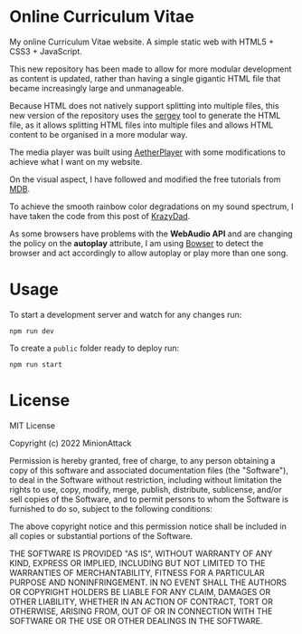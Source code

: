 # Online Curriculum Vitae

My online Curriculum Vitae website. A simple static web with HTML5 + CSS3 + JavaScript.

This new repository has been made to allow for more modular development as content is updated, rather than having a single gigantic HTML
file that became increasingly large and unmanageable.

Because HTML does not natively support splitting into multiple files, this new version of the repository uses
the [sergey](https://sergey.cool/) tool to generate the HTML file, as it allows splitting HTML files into multiple files and allows HTML
content to be organised in a more modular way.

The media player was built using [AetherPlayer](https://github.com/peinhu/AetherPlayer) with some modifications to achieve what I want on my
website.

On the visual aspect, I have followed and modified the free tutorials from [MDB](https://mdbootstrap.com/education/bootstrap/).

To achieve the smooth rainbow color degradations on my sound spectrum, I have taken the code from this post
of [KrazyDad](https://krazydad.com/tutorials/makecolors.php).

As some browsers have problems with the **WebAudio API** and are changing the policy on the **autoplay** attribute, I am
using [Bowser](https://github.com/lancedikson/bowser) to detect the browser and act accordingly to allow autoplay or play more than one
song.

# Usage

To start a development server and watch for any changes run:

`npm run dev`

To create a `public` folder ready to deploy run:

`npm run start`

# License

MIT License

Copyright (c) 2022 MinionAttack

Permission is hereby granted, free of charge, to any person obtaining a copy
of this software and associated documentation files (the "Software"), to deal
in the Software without restriction, including without limitation the rights
to use, copy, modify, merge, publish, distribute, sublicense, and/or sell
copies of the Software, and to permit persons to whom the Software is
furnished to do so, subject to the following conditions:

The above copyright notice and this permission notice shall be included in all
copies or substantial portions of the Software.

THE SOFTWARE IS PROVIDED "AS IS", WITHOUT WARRANTY OF ANY KIND, EXPRESS OR
IMPLIED, INCLUDING BUT NOT LIMITED TO THE WARRANTIES OF MERCHANTABILITY,
FITNESS FOR A PARTICULAR PURPOSE AND NONINFRINGEMENT. IN NO EVENT SHALL THE
AUTHORS OR COPYRIGHT HOLDERS BE LIABLE FOR ANY CLAIM, DAMAGES OR OTHER
LIABILITY, WHETHER IN AN ACTION OF CONTRACT, TORT OR OTHERWISE, ARISING FROM,
OUT OF OR IN CONNECTION WITH THE SOFTWARE OR THE USE OR OTHER DEALINGS IN THE
SOFTWARE.
